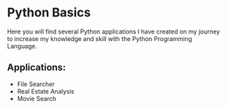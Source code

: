# Python Basics

Here you will find several Python applications I have created on my journey
to increase my knowledge and skill with the Python Programming Language.

## Applications:
* File Searcher
* Real Estate Analysis
* Movie Search


